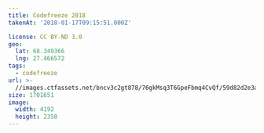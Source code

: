 ```yaml
---
title: Codefreeze 2018
takenAt: '2018-01-17T09:15:51.000Z'

license: CC BY-ND 3.0
geo:
  lat: 68.349366
  lng: 27.466572
tags:
  - codefreeze
url: >-
  //images.ctfassets.net/bncv3c2gt878/76gkMsq3T6GpeFbmq4CvQf/59d82d2e3ababec5447954aa0a830a04/codefreeze-2018_24931249157_o
size: 1701651
image:
  width: 4192
  height: 2358
---
```

